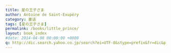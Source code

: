 ```yaml
---
title: 星の王子さま
author: Antoine de Saint-Exupéry
category: 童话
tags: [星の王子さま]
permalink: /books/little_prince/
layout: book_index
#date: 2014-04-08 00:00:00 +0800
q: http://dic.search.yahoo.co.jp/search?ei=UTF-8&stype=prefix&fr=dic&p
---
```


